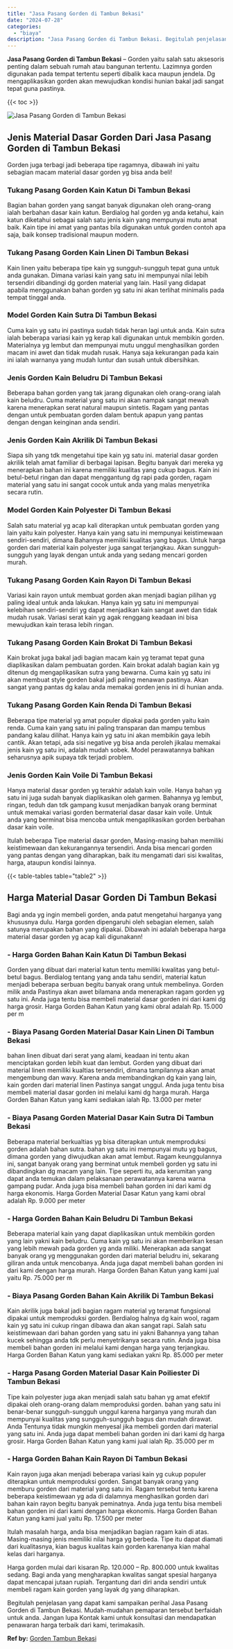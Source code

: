 ```yaml
---
title: "Jasa Pasang Gorden di Tambun Bekasi"
date: "2024-07-28"
categories: 
  - "biaya"
description: "Jasa Pasang Gorden di Tambun Bekasi. Begitulah penjelasan yang dapat kami sampaikan perihal Jasa Pasang Gorden di Tambun Bekasi. Mudah-mudahan pemaparan ters..."
---
```


**Jasa Pasang Gorden di Tambun Bekasi** – Gorden yaitu salah satu aksesoris penting dalam sebuah rumah atau bangunan tertentu. Lazimnya gorden digunakan pada tempat tertentu seperti dibalik kaca maupun jendela. Dg mengaplikasikan gorden akan mewujudkan kondisi hunian bakal jadi sangat tepat guna pastinya.

{{< toc >}}

![Jasa Pasang Gorden di Tambun Bekasi](/images/pasang-gorden-murah11.png)

## Jenis Material Dasar Gorden Dari Jasa Pasang Gorden di Tambun Bekasi

Gorden juga terbagi jadi beberapa tipe ragamnya, dibawah ini yaitu sebagian macam material dasar gorden yg bisa anda beli!

### Tukang Pasang Gorden Kain Katun Di Tambun Bekasi

Bagian bahan gorden yang sangat banyak digunakan oleh orang-orang ialah berbahan dasar kain katun. Berdialog hal gorden yg anda ketahui, kain katun diketahui sebagai salah satu jenis kain yang mempunyai mutu amat baik. Kain tipe ini amat yang pantas bila digunakan untuk gorden contoh apa saja, baik konsep tradisional maupun modern.

### Tukang Pasang Gorden Kain Linen Di Tambun Bekasi

Kain linen yaitu beberapa tipe kain yg sungguh-sungguh tepat guna untuk anda gunakan. Dimana variasi kain yang satu ini mempunyai nilai lebih tersendiri dibandingi dg gorden material yang lain. Hasil yang didapat apabila menggunakan bahan gorden yg satu ini akan terlihat minimalis pada tempat tinggal anda.

### Model Gorden Kain Sutra Di Tambun Bekasi

Cuma kain yg satu ini pastinya sudah tidak heran lagi untuk anda. Kain sutra ialah beberapa variasi kain yg kerap kali digunakan untuk membikin gorden. Materialnya yg lembut dan mempunyai mutu unggul menghasilkan gorden macam ini awet dan tidak mudah rusak. Hanya saja kekurangan pada kain ini ialah warnanya yang mudah luntur dan susah untuk dibersihkan.

### Jenis Gorden Kain Beludru Di Tambun Bekasi

Beberapa bahan gorden yang tak jarang digunakan oleh orang-orang ialah kain beludru. Cuma material yang satu ini akan nampak sangat mewah karena menerapkan serat natural maupun sintetis. Ragam yang pantas dengan untuk pembuatan gorden dalam bentuk apapun yang pantas dengan dengan keinginan anda sendiri.

### Jenis Gorden Kain Akrilik Di Tambun Bekasi

Siapa sih yang tdk mengetahui tipe kain yg satu ini. material dasar gorden akrilik telah amat familiar di berbagai lapisan. Begitu banyak dari mereka yg menerapkan bahan ini karena memiliki kualitas yang cukup bagus. Kain ini betul-betul ringan dan dapat menggantung dg rapi pada gorden, ragam material yang satu ini sangat cocok untuk anda yang malas menyetrika secara rutin.

### Model Gorden Kain Polyester Di Tambun Bekasi

Salah satu material yg acap kali diterapkan untuk pembuatan gorden yang lain yaitu kain polyester. Hanya kain yang satu ini mempunyai keistimewaan sendiri-sendiri, dimana Bahannya memiliki kualitas yang bagus. Untuk harga gorden dari material kain polyester juga sangat terjangkau. Akan sungguh-sungguh yang layak dengan untuk anda yang sedang mencari gorden murah.

### Tukang Pasang Gorden Kain Rayon Di Tambun Bekasi

Variasi kain rayon untuk membuat gorden akan menjadi bagian pilihan yg paling ideal untuk anda lakukan. Hanya kain yg satu ini mempunyai kelebihan sendiri-sendiri yg dapat menjadikan kain sangat awet dan tidak mudah rusak. Variasi serat kain yg agak renggang keadaan ini bisa mewujudkan kain terasa lebih ringan.

### Tukang Pasang Gorden Kain Brokat Di Tambun Bekasi

Kain brokat juga bakal jadi bagian macam kain yg teramat tepat guna diaplikasikan dalam pembuatan gorden. Kain brokat adalah bagian kain yg ditenun dg mengaplikasikan sutra yang bewarna. Cuma kain yg satu ini akan membuat style gorden bakal jadi paling menawan pastinya. Akan sangat yang pantas dg kalau anda memakai gorden jenis ini di hunian anda.

### Tukang Pasang Gorden Kain Renda Di Tambun Bekasi

Beberapa tipe material yg amat populer dipakai pada gorden yaitu kain renda. Cuma kain yang satu ini paling transparan dan mampu tembus pandang kalau dilihat. Hanya kain yg satu ini akan membikin gaya lebih cantik. Akan tetapi, ada sisi negative yg bisa anda peroleh jikalau memakai jenis kain yg satu ini, adalah mudah sobek. Model perawatannya bahkan seharusnya apik supaya tdk terjadi problem.

### Jenis Gorden Kain Voile Di Tambun Bekasi

Hanya material dasar gorden yg terakhir adalah kain voile. Hanya bahan yg satu ini juga sudah banyak diaplikasikan oleh garmen. Bahannya yg lembut, ringan, teduh dan tdk gampang kusut menjadikan banyak orang berminat untuk memakai variasi gorden bermaterial dasar dasar kain voile. Untuk anda yang berminat bisa mencoba untuk mengaplikasikan gorden berbahan dasar kain voile.

Itulah beberapa Tipe material dasar gorden, Masing-masing bahan memiliki keistimewaan dan kekurangannya tersendiri. Anda bisa mencari gorden yang pantas dengan yang diharapkan, baik itu mengamati dari sisi kwalitas, harga, ataupun kondisi lainnya.

{{< table-tables table="table2" >}}

## Harga Material Dasar Gorden Di Tambun Bekasi

Bagi anda yg ingin membeli gorden, anda patut mengetahui harganya yang khususnya dulu. Harga gorden dipengaruhi oleh sebagian elemen, salah satunya merupakan bahan yang dipakai. Dibawah ini adalah beberapa harga material dasar gorden yg acap kali digunakann!

### \- Harga Gorden Bahan Kain Katun Di Tambun Bekasi

Gorden yang dibuat dari material katun tentu memiliki kwalitas yang betul-betul bagus. Berdialog tentang yang anda tahu sendiri, material katun menjadi beberapa serbuan begitu banyak orang untuk membelinya. Gorden milik anda Pastinya akan awet bilamana anda menerapkan ragam gorden yg satu ini. Anda juga tentu bisa membeli material dasar gorden ini dari kami dg harga grosir. Harga Gorden Bahan Katun yang kami obral adalah Rp. 15.000 per m

### \- Biaya Pasang Gorden Material Dasar Kain Linen Di Tambun Bekasi

bahan linen dibuat dari serat yang alami, keadaan ini tentu akan menciptakan gorden lebih kuat dan lembut. Gorden yang dibuat dari material linen memiliki kualtias tersendiri, dimana tampilannya akan amat mengembung dan wavy. Karena anda membandingkan dg kain yang lain, kain gorden dari material linen Pastinya sangat unggul. Anda juga tentu bisa membeli material dasar gorden ini melalui kami dg harga murah. Harga Gorden Bahan Katun yang kami sediakan ialah Rp. 13.000 per meter

### \- Biaya Pasang Gorden Material Dasar Kain Sutra Di Tambun Bekasi

Beberapa material berkualtias yg bisa diterapkan untuk memproduksi gorden adalah bahan sutra. bahan yg satu ini mempunyai mutu yg bagus, dimana gorden yang diwujudkan akan amat lembut. Ragam keunggulannya ini, sangat banyak orang yang berminat untuk membeli gorden yg satu ini dibandingkan dg macam yang lain. Tipe seperti itu, ada kerumitan yang dapat anda temukan dalam pelaksanaan perawatannya karena warna gampang pudar. Anda juga bisa membeli bahan gorden ini dari kami dg harga ekonomis. Harga Gorden Material Dasar Katun yang kami obral adalah Rp. 9.000 per meter

### \- Harga Gorden Bahan Kain Beludru Di Tambun Bekasi

Beberapa material kain yang dapat diaplikasikan untuk membikin gorden yang lain yakni kain beludru. Cuma kain yg satu ini akan memberikan kesan yang lebih mewah pada gorden yg anda miliki. Menerapkan ada sangat banyak orang yg menggunakan gorden dari material beludru ini, sekarang giliran anda untuk mencobanya. Anda juga dapat membeli bahan gorden ini dari kami dengan harga murah. Harga Gorden Bahan Katun yang kami jual yaitu Rp. 75.000 per m

### \- Biaya Pasang Gorden Bahan Kain Akrilik Di Tambun Bekasi

Kain akrilik juga bakal jadi bagian ragam material yg teramat fungsional dipakai untuk memproduksi gorden. Berdialog halnya dg kain wool, ragam kain yg satu ini cukup ringan dibawa dan akan sangat rapi. Salah satu keistimewaan dari bahan gorden yang satu ini yakni Bahannya yang tahan kucek sehingga anda tdk perlu menyetrikanya secara rutin. Anda juga bisa membeli bahan gorden ini melalui kami dengan harga yang terjangkau. Harga Gorden Bahan Katun yang kami sediakan yakni Rp. 85.000 per meter

### \- Harga Pasang Gorden Material Dasar Kain Poiliester Di Tambun Bekasi

Tipe kain polyester juga akan menjadi salah satu bahan yg amat efektif dipakai oleh orang-orang dalam memproduksi gorden. bahan yang satu ini benar-benar sungguh-sungguh unggul karena harganya yang murah dan mempunyai kualitas yang sungguh-sungguh bagus dan mudah dirawat. Anda Tentunya tidak mungkin menyesal jika membeli gorden dari material yang satu ini. Anda juga dapat membeli bahan gorden ini dari kami dg harga grosir. Harga Gorden Bahan Katun yang kami jual ialah Rp. 35.000 per m

### \- Harga Gorden Bahan Kain Rayon Di Tambun Bekasi

Kain rayon juga akan menjadi beberapa variasi kain yg cukup populer diterapkan untuk memproduksi gorden. Sangat banyak orang yang memburu gorden dari material yang satu ini. Ragam tersebut tentu karena beberapa keistimewaan yg ada di dalamnya menghasilkan gorden dari bahan kain rayon begitu banyak peminatnya. Anda juga tentu bisa membeli bahan gorden ini dari kami dengan harga ekonomis. Harga Gorden Bahan Katun yang kami jual yaitu Rp. 17.500 per meter

Itulah masalah harga, anda bisa menjadikan bagian ragam kain di atas. Masing-masing jenis memiliki nilai harga yg berbeda. Tipe itu dapat diamati dari kualitasnya, kian bagus kualitas kain gorden karenanya kian mahal kelas dari harganya.

Harga gorden mulai dari kisaran Rp. 120.000 – Rp. 800.000 untuk kwalitas sedang. Bagi anda yang mengharapkan kwalitas sangat spesial harganya dapat mencapai jutaan rupiah. Tergantung dari diri anda sendiri untuk membeli ragam kain gorden yang layak dg yang diharapkan.

Begitulah penjelasan yang dapat kami sampaikan perihal Jasa Pasang Gorden di Tambun Bekasi. Mudah-mudahan pemaparan tersebut berfaidah untuk anda. Jangan lupa Kontak kami untuk konsultasi dan mendapatkan penawaran harga terbaik dari kami, terimakasih.

**Ref by:**  [Gorden  Tambun Bekasi](https://id.wikipedia.org/wiki/Gorden)

